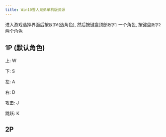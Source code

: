 ```yaml
---
title: Win10雪人兄弟单机版资源
---
```




进入游戏选择界面后按`数字6`(选角色), 然后按键盘顶部`数字1` 一个角色, 按键盘`数字2`两个角色



## 1P (默认角色)



上: W

下: S

左: A

右: D

攻击: J

跳跃: K





## 2P



